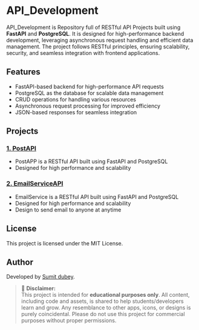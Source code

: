 # API_Development

API_Development is Repository full of RESTful API Projects built using **FastAPI** and **PostgreSQL**. It is designed for high-performance backend development, leveraging asynchronous request handling and efficient data management. The project follows RESTful principles, ensuring scalability, security, and seamless integration with frontend applications.

## Features
- FastAPI-based backend for high-performance API requests
- PostgreSQL as the database for scalable data management
- CRUD operations for handling various resources
- Asynchronous request processing for improved efficiency
- JSON-based responses for seamless integration

## Projects

### [1. PostAPI](https://github.com/Sumit0ubey/PostAPP/tree/08a233f62b2d4267655d777e7f3be9d16e9b0269)
  - PostAPP is a RESTful API built using FastAPI and PostgreSQL
  - Designed for high performance and scalability

### [2. EmailServiceAPI](https://github.com/Sumit0ubey/EmailServiceAPP)
  - EmailService is a RESTful API built using FastAPI and PostgreSQL
  - Designed for high performance and scalability
  - Design to send email to anyone at anytime
    
## License
This project is licensed under the MIT License.

## Author
Developed by [Sumit dubey](https://github.com/Sumit0ubey).

> 📌 **Disclaimer:**  
> This project is intended for **educational purposes only**. All content, including code and assets, is shared to help students/developers learn and grow. Any resemblance to other apps, icons, or designs is purely coincidental. Please do not use this project for commercial purposes without proper permissions.

